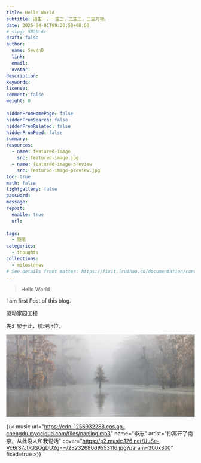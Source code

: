 ```yaml
---
title: Hello World
subtitle: 道生一，一生二，二生三，三生万物。
date: 2025-04-01T09:20:58+08:00
# slug: 583bc6c
draft: false
author:
  name: SevenD
  link:
  email:
  avatar:
description:
keywords:
license:
comment: false
weight: 0

hiddenFromHomePage: false
hiddenFromSearch: false
hiddenFromRelated: false
hiddenFromFeed: false
summary:
resources:
  - name: featured-image
    src: featured-image.jpg
  - name: featured-image-preview
    src: featured-image-preview.jpg
toc: true
math: false
lightgallery: false
password:
message:
repost:
  enable: true
  url:

tags:
  - 随笔
categories:
  - thoughts
collections:
  - milestones
# See details front matter: https://fixit.lruihao.cn/documentation/content-management/introduction/#front-matter
---
```


<!--more-->

> Hello World

I am first Post of this blog.

驱动家园工程

先汇聚于此，梳理归位。

![逝如者斯乎，不舍昼夜](images/landscapephotographer201911.jpg '逝如者斯乎，不舍昼夜')

{{< music url="https://cdn-1256932288.cos.ap-chengdu.myqcloud.com/files/nanjing.mp3" name="李志" artist="你离开了南京，从此没人和我说话" cover="https://p2.music.126.net/UuSe-Vc6rS7JtRJSQgDU2g==/2323268069553116.jpg?param=300x300" fixed=true >}}